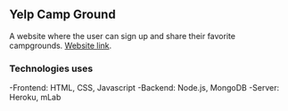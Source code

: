 ## Yelp Camp Ground 

A website where the user can sign up and share their favorite campgrounds. 
[Website link](https://desolate-reaches-16874.herokuapp.com/).


### Technologies uses
-Frontend: HTML, CSS, Javascript 
-Backend: Node.js, MongoDB
-Server: Heroku, mLab